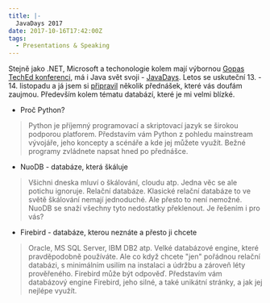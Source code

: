 ```yaml
---
title: |-
  JavaDays 2017
date: 2017-10-16T17:42:00Z
tags:
  - Presentations & Speaking
---
```

Stejně jako .NET, Microsoft a techonologie kolem mají výbornou [Gopas TechEd konferenci][2], má i Java svět svoji - [JavaDays][1]. Letos se uskuteční 13. - 14. listopadu a já jsem si [připravil][3] několik přednášek, které vás doufám zaujmou. Především kolem tématu databází, které je mi velmi blízké.

<!-- excerpt -->

* Proč Python?
> Python je příjemný programovací a skriptovací jazyk se širokou podporou platforem. Představím vám Python z pohledu mainstream vývojáře, jeho koncepty a scénáře a kde jej můžete využít. Bežné programy zvládnete napsat hned po přednášce.

* NuoDB - databáze, která škáluje
> Všichni dneska mluví o škálování, cloudu atp. Jedna věc se ale potichu ignoruje. Relační databáze. Klasické relační databáze to ve světě škálování nemají jednoduché. Ale přesto to není nemožné. NuoDB se snaží všechny tyto nedostatky překlenout. Je řešením i pro vás?

* Firebird - databáze, kterou neznáte a přesto ji chcete
> Oracle, MS SQL Server, IBM DB2 atp. Velké databázové engine, které pravděpodobně používáte. Ale co když chcete "jen" pořádnou relační databázi, s minimálním usilím na instalaci a údržbu a zároveň léty prověřeného. Firebird může být odpověď. Představím vám databázový engine Firebird, jeho silné, a také unikátní stránky, a jak jej nejlépe využít.

[1]: https://www.javadays.cz/
[2]: https://www.teched.cz
[3]: https://www.javadays.cz/cs/#schedule